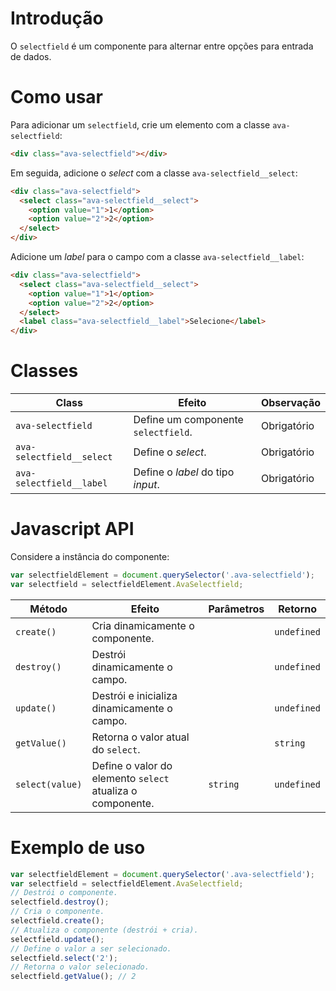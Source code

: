 # Introdução
O `selectfield` é um componente para alternar entre opções para entrada de dados.

# Como usar

Para adicionar um `selectfield`, crie um elemento com a classe `ava-selectfield`:

```html
<div class="ava-selectfield"></div>
``` 

Em seguida, adicione o *select*  com a classe `ava-selectfield__select`:

```html
<div class="ava-selectfield">
  <select class="ava-selectfield__select">
    <option value="1">1</option>
    <option value="2">2</option>
  </select>
</div>
```

Adicione um *label* para o campo com a classe `ava-selectfield__label`:

```html
<div class="ava-selectfield">
  <select class="ava-selectfield__select">
    <option value="1">1</option>
    <option value="2">2</option>
  </select>
  <label class="ava-selectfield__label">Selecione</label>
</div>
```

# Classes

Class | Efeito | Observação
------|--------|-----------
`ava-selectfield` | Define um componente `selectfield`. | Obrigatório
`ava-selectfield__select` | Define o *select*. | Obrigatório
`ava-selectfield__label` | Define o *label* do tipo *input*. | Obrigatório

# Javascript API

Considere a instância do componente:

```js
var selectfieldElement = document.querySelector('.ava-selectfield');
var selectfield = selectfieldElement.AvaSelectfield;
```

Método | Efeito | Parâmetros | Retorno
-------|--------|------------|--------
`create()` | Cria dinamicamente o componente. | | `undefined`
`destroy()` | Destrói dinamicamente o campo. | | `undefined`
`update()` | Destrói e inicializa dinamicamente o campo. | | `undefined`
`getValue()` | Retorna o valor atual do `select`. | | `string`
`select(value)` | Define o valor do elemento `select` atualiza o componente. | `string` | `undefined`

# Exemplo de uso

```js
var selectfieldElement = document.querySelector('.ava-selectfield');
var selectfield = selectfieldElement.AvaSelectfield;
// Destrói o componente.
selectfield.destroy();
// Cria o componente.
selectfield.create();
// Atualiza o componente (destrói + cria).
selectfield.update();
// Define o valor a ser selecionado.
selectfield.select('2');
// Retorna o valor selecionado.
selectfield.getValue(); // 2
```
